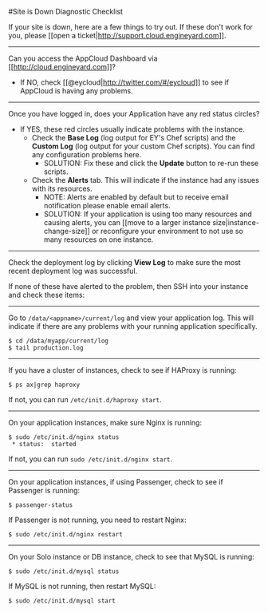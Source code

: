 #Site is Down Diagnostic Checklist

If your site is down, here are a few things to try out. If these don't work for you, please [[open a ticket|http://support.cloud.engineyard.com]].

---
Can you access the AppCloud Dashboard via [[http://cloud.engineyard.com]]?

  * If NO, check [[@eycloud|http://twitter.com/#/eycloud]] to see if AppCloud is having any problems.

---
Once you have logged in, does your Application have any red status circles?

  * If YES, these red circles usually indicate problems with the instance.
    * Check the **Base Log** (log output for EY's Chef scripts) and the **Custom Log** (log output for your custom Chef scripts). You can find any configuration problems here.
      * SOLUTION: Fix these and click the **Update** button to re-run these scripts.
    * Check the **Alerts** tab. This will indicate if the instance had any issues with its resources.
      * NOTE: Alerts are enabled by default but to receive email notification please enable email alerts.
      * SOLUTION: If your application is using too many resources and causing alerts, you can [[move to a larger instance size|instance-change-size]] or reconfigure your environment to not use so many resources on one instance.

---
Check the deployment log by clicking **View Log** to make sure the most recent deployment log was successful.


If none of these have alerted to the problem, then SSH into your instance and check these items:

---
Go to `/data/<appname>/current/log` and view your application log. This will indicate if there are any problems with your running application specifically.
    
    $ cd /data/myapp/current/log
    $ tail production.log

---
If you have a cluster of instances, check to see if HAProxy is running:

    $ ps ax|grep haproxy

  If not, you can run `/etc/init.d/haproxy start`.

---
On your application instances, make sure Nginx is running:

    $ sudo /etc/init.d/nginx status
     * status:  started
  
  If not, you can run `sudo /etc/init.d/nginx start`.

---  
On your application instances, if using Passenger, check to see if Passenger is running:
    
    $ passenger-status
    
  If Passenger is not running, you need to restart Nginx:
    
    $ sudo /etc/init.d/nginx restart
    
---
On your Solo instance or DB instance, check to see that MySQL is running:
   
    $ sudo /etc/init.d/mysql status
  
  If MySQL is not running, then restart MySQL:
  
    $ sudo /etc/init.d/mysql start